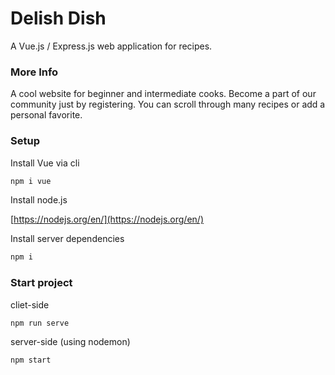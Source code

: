 # Delish Dish

A Vue.js / Express.js web application for recipes.

### More Info

A cool website for beginner and intermediate cooks. Become a part of our community just by registering. You can scroll through many recipes or add a personal favorite.

### Setup

Install Vue via cli

```bash
npm i vue
```

Install node.js

[https://nodejs.org/en/](https://nodejs.org/en/)


Install server dependencies

```bash
npm i
```

### Start project

cliet-side

```bash
npm run serve
```

server-side (using nodemon)

```bash
npm start
```